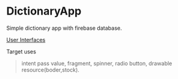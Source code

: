 # DictionaryApp
Simple dictionary app with firebase database.

[User Interfaces](https://hrahman1777.github.io/DictionaryApp/)

Target uses 
>intent pass value, fragment, spinner, radio button, drawable resource(boder,stock).
